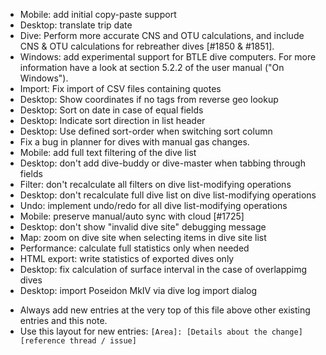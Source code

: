 - Mobile: add initial copy-paste support
- Desktop: translate trip date
- Dive: Perform more accurate CNS and OTU calculations, and include
  CNS & OTU calculations for rebreather dives [#1850 & #1851].
- Windows: add experimental support for BTLE dive computers.
  For more information have a look at section 5.2.2 of the user
  manual ("On Windows").
- Import: Fix import of CSV files containing quotes
- Desktop: Show coordinates if no tags from reverse geo lookup
- Desktop: Sort on date in case of equal fields
- Desktop: Indicate sort direction in list header
- Desktop: Use defined sort-order when switching sort column
- Fix a bug in planner for dives with manual gas changes.
- Mobile: add full text filtering of the dive list
- Desktop: don't add dive-buddy or dive-master when tabbing through fields
- Filter: don't recalculate all filters on dive list-modifying operations
- Desktop: don't recalculate full dive list on dive list-modifying operations
- Undo: implement undo/redo for all dive list-modifying operations
- Mobile: preserve manual/auto sync with cloud [#1725]
- Desktop: don't show "invalid dive site" debugging message
- Map: zoom on dive site when selecting items in dive site list
- Performance: calculate full statistics only when needed
- HTML export: write statistics of exported dives only
- Desktop: fix calculation of surface interval in the case of overlappimg dives
- Desktop: import Poseidon MkIV via dive log import dialog

* Always add new entries at the very top of this file above other existing entries and this note.
* Use this layout for new entries: `[Area]: [Details about the change] [reference thread / issue]`
